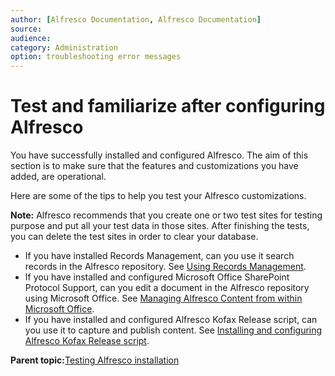 ```yaml
---
author: [Alfresco Documentation, Alfresco Documentation]
source: 
audience: 
category: Administration
option: troubleshooting error messages
---
```


# Test and familiarize after configuring Alfresco

You have successfully installed and configured Alfresco. The aim of this section is to make sure that the features and customizations you have added, are operational.

Here are some of the tips to help you test your Alfresco customizations.

**Note:** Alfresco recommends that you create one or two test sites for testing purpose and put all your test data in those sites. After finishing the tests, you can delete the test sites in order to clear your database.

-   If you have installed Records Management, can you use it search records in the Alfresco repository. See [Using Records Management](http://docs.alfresco.com/rm2.2/concepts/rm-intro.html).
-   If you have installed and configured Microsoft Office SharePoint Protocol Support, can you edit a document in the Alfresco repository using Microsoft Office. See [Managing Alfresco Content from within Microsoft Office](gs-spp-intro.md).
-   If you have installed and configured Alfresco Kofax Release script, can you use it to capture and publish content. See [Installing and configuring Alfresco Kofax Release script](kofax-intro.md).

**Parent topic:**[Testing Alfresco installation](../concepts/testing-alfresco.md)

